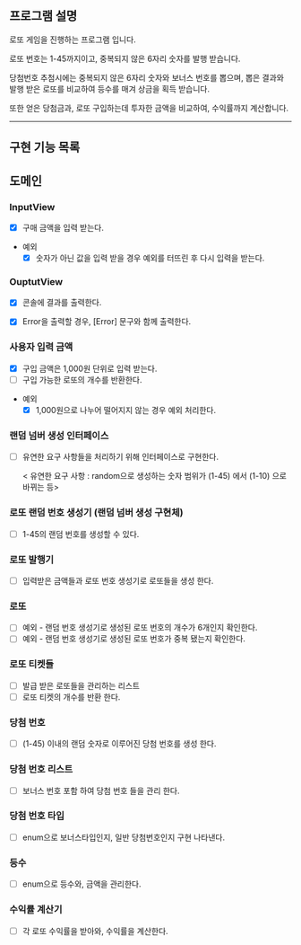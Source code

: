 ## 프로그램 설명
로또 게임을 진행하는 프로그램 입니다.

로또 번호는 1-45까지이고, 중복되지 않은 6자리 숫자를 발행 받습니다.

당첨번호 추첨시에는 중복되지 않은 6자리 숫자와 보너스 번호를 뽑으며,
뽑은 결과와 발행 받은 로또를 비교하여 등수를 매겨 상금을 획득 받습니다.

또한 얻은 당첨금과, 로또 구입하는데 투자한 금액을 비교하여, 수익률까지 계산합니다. 

---
## 구현 기능 목록
## 도메인 

### InputView
-[x] 구매 금액을 입력 받는다. 
- 예외 
  -[x] 숫자가 아닌 값을 입력 받을 경우 예외를 터뜨린 후 다시 입력을 받는다.

### OuptutView
-[x] 콘솔에 결과를 출력한다.
-[x] Error을 출력할 경우, [Error] 문구와 함께 출력한다.


### 사용자 입력 금액 
-[x] 구입 금액은 1,000원 단위로 입력 받는다. 
-[ ] 구입 가능한 로또의 개수를 반환한다. 
- 예외
  - [x] 1,000원으로 나누어 떨어지지 않는 경우 예외 처리한다.

### 랜덤 넘버 생성 인터페이스
-[ ] 유연한 요구 사항들을 처리하기 위해 인터페이스로 구현한다.

  < 유연한 요구 사항 : random으로 생성하는 숫자 범위가 (1-45) 에서 (1-10) 으로 바뀌는 등>   

### 로또 랜덤 번호 생성기 (랜덤 넘버 생성 구현체)
-[ ] 1-45의 랜덤 번호를 생성할 수 있다.

### 로또 발행기
-[ ] 입력받은 금액들과 로또 번호 생성기로 로또들을 생성 한다.

### 로또 
-[ ] 예외 - 랜덤 번호 생성기로 생성된 로또 번호의 개수가 6개인지 확인한다.
- [ ] 예외 - 랜덤 번호 생성기로 생성된 로또 번호가 중복 됐는지 확인한다. 

### 로또 티켓들
-[ ] 발급 받은 로또들을 관리하는 리스트
-[ ] 로또 티켓의 개수를 반환 한다.

### 당첨 번호
-[ ] (1-45) 이내의 랜덤 숫자로 이루어진 당첨 번호를 생성 한다.  

### 당첨 번호 리스트
-[ ] 보너스 번호 포함 하여 당첨 번호 들을 관리 한다. 

### 당첨 번호 타입
-[ ] enum으로 보너스타입인지, 일반 당첨번호인지 구현 나타낸다.

### 등수 
-[ ] enum으로 등수와, 금액을 관리한다.

### 수익률 계산기
-[ ] 각 로또 수익률을 받아와, 수익률을 계산한다. 


